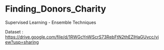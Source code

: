 # Finding_Donors_Charity
Supervised Learning - Ensemble Techniques

Dataset : https://drive.google.com/file/d/1RWGcYnWScrS73RebFtN2thEZlHaGUvcc/view?usp=sharing
